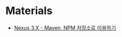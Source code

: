 # Materials

* [Nexus 3.X - Maven, NPM 저장소로 이용하기](https://blog.kingbbode.com/posts/nexus-3xx-maven-npm)

